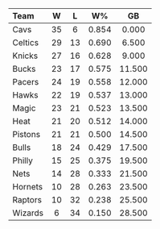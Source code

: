 | Team                             |  W  |  L  |  W%   |   GB   |
|:---------------------------------|:---:|:---:|:-----:|:------:|
| [](/r/clevelandcavs) Cavs        | 35  |  6  | 0.854 | 0.000  |
| [](/r/bostonceltics) Celtics     | 29  | 13  | 0.690 | 6.500  |
| [](/r/nyknicks) Knicks           | 27  | 16  | 0.628 | 9.000  |
| [](/r/mkebucks) Bucks            | 23  | 17  | 0.575 | 11.500 |
| [](/r/pacers) Pacers             | 24  | 19  | 0.558 | 12.000 |
| [](/r/atlantahawks) Hawks        | 22  | 19  | 0.537 | 13.000 |
| [](/r/orlandomagic) Magic        | 23  | 21  | 0.523 | 13.500 |
| [](/r/heat) Heat                 | 21  | 20  | 0.512 | 14.000 |
| [](/r/detroitpistons) Pistons    | 21  | 21  | 0.500 | 14.500 |
| [](/r/chicagobulls) Bulls        | 18  | 24  | 0.429 | 17.500 |
| [](/r/sixers) Philly             | 15  | 25  | 0.375 | 19.500 |
| [](/r/gonets) Nets               | 14  | 28  | 0.333 | 21.500 |
| [](/r/charlottehornets) Hornets  | 10  | 28  | 0.263 | 23.500 |
| [](/r/torontoraptors) Raptors    | 10  | 32  | 0.238 | 25.500 |
| [](/r/washingtonwizards) Wizards |  6  | 34  | 0.150 | 28.500 |